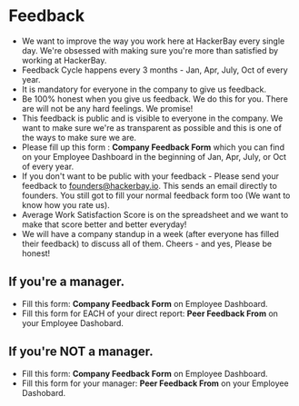 # Feedback

- We want to improve the way you work here at HackerBay every single day. We're obsessed with making sure you're more than satisfied by working at HackerBay.
- Feedback Cycle happens every 3 months - Jan, Apr, July, Oct of every year.
- It is mandatory for everyone in the company to give us feedback.
- Be 100% honest when you give us feedback. We do this for you. There are will not be any hard feelings. We promise!
- This feedback is public and is visible to everyone in the company. We want to make sure we're as transparent as possible and this is one of the ways to make sure we are.
- Please fill up this form : **Company Feedback Form** which you can find on your Employee Dashboard in the beginning of Jan, Apr, July, or Oct of every year.
- If you don't want to be public with your feedback - Please send your feedback to founders@hackerbay.io. This sends an email directly to founders. You still got to fill your normal feedback form too (We want to know how you rate us).
- Average Work Satisfaction Score is on the spreadsheet and we want to make that score better and better everyday!
- We will have a company standup in a week (after everyone has filled their feedback) to discuss all of them. Cheers - and yes, Please be honest! 


## If you're a manager. 

- Fill this form: **Company Feedback Form** on Employee Dashboard. 
- Fill this form for EACH of your direct report: **Peer Feedback From** on your Employee Dashobard. 


## If you're NOT a manager. 

- Fill this form: **Company Feedback Form** on Employee Dashboard. 
- Fill this form for your manager: **Peer Feedback From** on your Employee Dashobard. 
